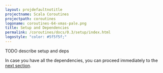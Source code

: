 ```yaml
---
layout: projdefaultnotitle
projectname: Scala Coroutines
projectpath: coroutines
logoname: coroutines-64-xmas-pale.png
title: Setup and Dependencies
permalink: /coroutines/docs/0.3/setup/index.html
logostyle: "color: #5f5f5f;"
---
```



TODO describe setup and deps

In case you have all the dependencies,
you can proceed immediately to the [next section](101/).
